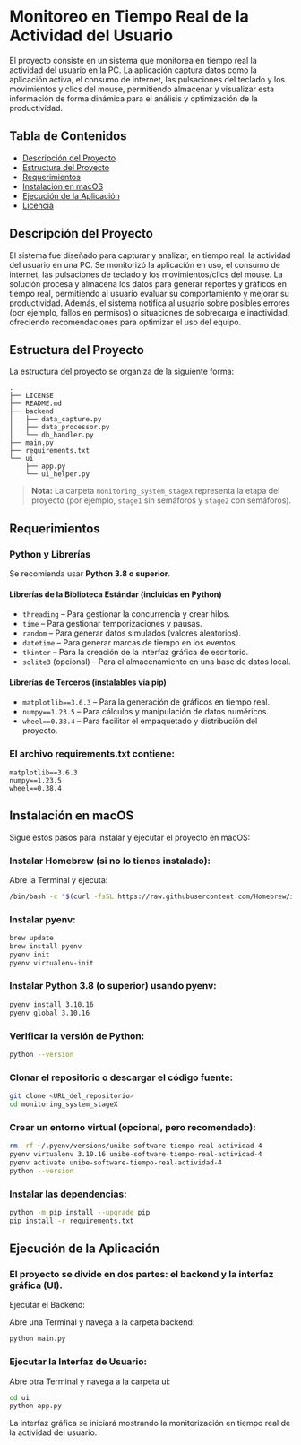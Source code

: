 # Monitoreo en Tiempo Real de la Actividad del Usuario

El proyecto consiste en un sistema que monitorea en tiempo real la actividad del usuario en la PC. La aplicación captura datos como la aplicación activa, el consumo de internet, las pulsaciones del teclado y los movimientos y clics del mouse, permitiendo almacenar y visualizar esta información de forma dinámica para el análisis y optimización de la productividad.

## Tabla de Contenidos

- [Descripción del Proyecto](#descripción-del-proyecto)
- [Estructura del Proyecto](#estructura-del-proyecto)
- [Requerimientos](#requerimientos)
- [Instalación en macOS](#instalación-en-macos)
- [Ejecución de la Aplicación](#ejecución-de-la-aplicación)
- [Licencia](#licencia)

## Descripción del Proyecto

El sistema fue diseñado para capturar y analizar, en tiempo real, la actividad del usuario en una PC. Se monitorizó la aplicación en uso, el consumo de internet, las pulsaciones de teclado y los movimientos/clics del mouse. La solución procesa y almacena los datos para generar reportes y gráficos en tiempo real, permitiendo al usuario evaluar su comportamiento y mejorar su productividad. Además, el sistema notifica al usuario sobre posibles errores (por ejemplo, fallos en permisos) o situaciones de sobrecarga e inactividad, ofreciendo recomendaciones para optimizar el uso del equipo.

## Estructura del Proyecto

La estructura del proyecto se organiza de la siguiente forma:

```plaintext
.
├── LICENSE
├── README.md
├── backend
│   ├── data_capture.py
│   ├── data_processor.py
│   └── db_handler.py
├── main.py
├── requirements.txt
└── ui
    ├── app.py
    └── ui_helper.py
```


> **Nota:** La carpeta `monitoring_system_stageX` representa la etapa del proyecto (por ejemplo, `stage1` sin semáforos y `stage2` con semáforos).

## Requerimientos

### Python y Librerías

Se recomienda usar **Python 3.8 o superior**.

#### Librerías de la Biblioteca Estándar (incluidas en Python)
- `threading` – Para gestionar la concurrencia y crear hilos.
- `time` – Para gestionar temporizaciones y pausas.
- `random` – Para generar datos simulados (valores aleatorios).
- `datetime` – Para generar marcas de tiempo en los eventos.
- `tkinter` – Para la creación de la interfaz gráfica de escritorio.
- `sqlite3` (opcional) – Para el almacenamiento en una base de datos local.

#### Librerías de Terceros (instalables vía pip)

- `matplotlib==3.6.3` – Para la generación de gráficos en tiempo real.
- `numpy==1.23.5` – Para cálculos y manipulación de datos numéricos.
- `wheel==0.38.4` – Para facilitar el empaquetado y distribución del proyecto.

### El archivo **requirements.txt** contiene:

```plaintext
matplotlib==3.6.3
numpy==1.23.5
wheel==0.38.4
```

## Instalación en macOS

Sigue estos pasos para instalar y ejecutar el proyecto en macOS:

### Instalar Homebrew (si no lo tienes instalado):

Abre la Terminal y ejecuta:

```bash
/bin/bash -c "$(curl -fsSL https://raw.githubusercontent.com/Homebrew/install/HEAD/install.sh)"
```

### Instalar pyenv:

```bash
brew update
brew install pyenv
pyenv init
pyenv virtualenv-init
```

### Instalar Python 3.8 (o superior) usando pyenv:

```bash
pyenv install 3.10.16
pyenv global 3.10.16
```

### Verificar la versión de Python:

```bash
python --version
```

### Clonar el repositorio o descargar el código fuente:


```bash
git clone <URL_del_repositorio>
cd monitoring_system_stageX
```

### Crear un entorno virtual (opcional, pero recomendado):

```bash
rm -rf ~/.pyenv/versions/unibe-software-tiempo-real-actividad-4
pyenv virtualenv 3.10.16 unibe-software-tiempo-real-actividad-4
pyenv activate unibe-software-tiempo-real-actividad-4
python --version
```

### Instalar las dependencias:

```bash
python -m pip install --upgrade pip
pip install -r requirements.txt
```

## Ejecución de la Aplicación

### El proyecto se divide en dos partes: el backend y la interfaz gráfica (UI).

Ejecutar el Backend:

Abre una Terminal y navega a la carpeta backend:

```bash
python main.py
```

### Ejecutar la Interfaz de Usuario:

Abre otra Terminal y navega a la carpeta ui:

```bash
cd ui
python app.py
```

La interfaz gráfica se iniciará mostrando la monitorización en tiempo real de la actividad del usuario.

